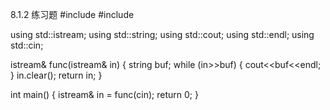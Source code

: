 8.1.2 练习题
#include <iostream>
#include <string>

using std::istream;
using std::string;
using std::cout;
using std::endl;
using std::cin;

istream& func(istream& in) {
	string buf;
	while (in>>buf) {
		cout<<buf<<endl;
	}
	in.clear();
	return in;
}

int main() {
	istream& in = func(cin);
	return 0;
}
